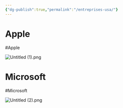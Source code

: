 ```yaml
---
{"dg-publish":true,"permalink":"/entreprises-usa/"}
---
```


# Apple 
#Apple  

![Untitled (1).png](/img/user/Untitled%20(1).png)


# Microsoft 
#Microsoft

![Untitled (2).png](/img/user/Untitled%20(2).png)



